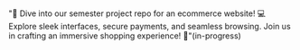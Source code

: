 "🛒 Dive into our semester project repo for an ecommerce website! 💻 Explore sleek interfaces, secure payments, and seamless browsing. Join us in crafting an immersive shopping experience! 🚀"(in-progress)

